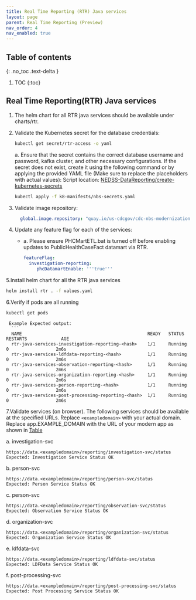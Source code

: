 ```yaml
---
title: Real Time Reporting (RTR) Java services
layout: page
parent: Real Time Reporting (Preview)
nav_order: 4
nav_enabled: true
---
```


## Table of contents
{: .no_toc .text-delta }

1. TOC
{:toc}

## Real Time Reporting(RTR) Java services
1. The helm chart for all RTR java services should be available under charts/rtr.
2. Validate the Kubernetes secret for the database credentials:
   ```bash
   kubectl get secret/rtr-access -o yaml 
   ```

   a. Ensure that the secret contains the correct database username and password, kafka cluster, and other necessary configurations. 
      If the secret does not exist, create it using the following command or by applying the provided YAML file 
      (Make sure to replace the placeholders with actual values):
      Script location: [NEDSS-DataReporting/create-kubernetes-secrets](https://github.com/CDCgov/NEDSS-Helm/blob/main/k8-manifests/nbs-secrets.yaml)
      ```bash
      kubectl apply -f k8-manifests/nbs-secrets.yaml
      ```
   
3. Validate image repository:
   ```yaml
     global.image.repository: "quay.io/us-cdcgov/cdc-nbs-modernization/data-reporting-service"
   ```
   
4. Update any feature flag for each of the services:
   - a. Please ensure PHCMartETL.bat is turned off before enabling updates to PublicHealthCaseFact datamart via RTR.
      ```yaml
      featureFlag:
        investigation-reporting:
           phcDatamartEnable: '''true'''
      ```
   
5.Install helm chart for all the RTR java services
   ```bash
   helm install rtr . -f values.yaml
   ```

6.Verify if pods are all running
   ```bash
   kubectl get pods
   ```
     Example Expected output:
      ```
      NAME                                                READY   STATUS           RESTARTS             AGE 
      rtr-java-services-investigation-reporting-<hash>    1/1     Running            0                  2m6s
      rtr-java-services-ldfdata-reporting-<hash>          1/1     Running            0                  2m6s
      rtr-java-services-observation-reporting-<hash>      1/1     Running            0                  2m6s
      rtr-java-services-organization-reporting-<hash>     1/1     Running            0                  2m6s
      rtr-java-services-person-reporting-<hash>           1/1     Running            0                  2m6s
      rtr-java-services-post-processing-reporting-<hash>  1/1     Running            0                  2m6s
      
7.Validate services (on browser).
    The following services should be available at the specified URLs. Replace `<exampledomain>` with your actual domain.
    Replace app.EXAMPLE_DOMAIN with the URL of your modern app as shown in [Table](/NEDSS-SystemAdminGuide/docs/4_initial_kubernetes_deployment/2_nginx_ingress_deployment.html#deploy-nginx-ingress-controller-on-the-kubernetes-cluster)

   a. investigation-svc
   ```
   https://data.<exampledomain>/reporting/investigation-svc/status
   Expected: Investigation Service Status OK
   ```
    
   b. person-svc
   ```
   https://data.<exampledomain>/reporting/person-svc/status
   Expected: Person Service Status OK
   ```
   c. person-svc
   ```
   https://data.<exampledomain>/reporting/observation-svc/status
   Expected: Observation Service Status OK
   ```
   d. organization-svc
   ```
   https://data.<exampledomain>/reporting/organization-svc/status
   Expected: Organization Service Status OK
   ```
   e. ldfdata-svc
  ```
  https://data.<exampledomain>/reporting/ldfdata-svc/status
  Expected: LDFData Service Status OK
  ```
   f. post-processing-svc
  ```
  https://data.<exampledomain>/reporting/post-processing-svc/status
  Expected: Post Processing Service Status OK
  ```
